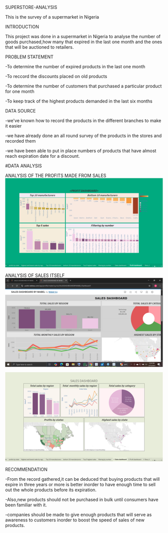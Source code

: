 SUPERSTORE-ANALYSIS

This is the survey of a supermarket in Nigeria



INTRODUCTION

This project was done in a supermarket in Nigeria to analyse the number of goods purchased,how many that expired in the last one month and the ones that will be auctioned to retailers.

PROBLEM STATEMENT

-To determine the number of expired products in the last one month

-To reccord the discounts placed on old products

-To determine the number of customers that purchased a particular product for one month

-To keep track of the highest products demanded in the last six months

DATA SOURCE

-we've known  how to record the products in the different branches to make it easier

-we have already done an all round survey of the products in the stores and recorded them

-we have been able to put in place numbers of products that have almost reach expiration date for a discount.

#DATA ANALYSIS

ANALYSIS OF THE PROFITS MADE FROM SALES
![](https://github.com/chymab/superstore-analysis/blob/main/profit%20dasboard.png) 

ANALYSIS OF SALES ITSELF
 ![](https://github.com/chymab/superstore-analysis/blob/main/sales%20dashboard2.png) 

 
![image](https://github.com/chymab/superstore-analysis/blob/main/sales%20dashboard.png)




RECOMMENDATION

-From the record gathered,it can be deduced that buying products that will expire in three years or more is better inorder to have enough time to sell out the whole products before its expiration.

-Also,new products should not be purchased in bulk until consumers have been familiar with it.

-companies should be made to give enough products that will serve as awareness to customers inorder to boost the speed of sales of new products.

    







